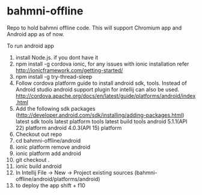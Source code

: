 # bahmni-offline
Repo to hold bahmni offline code. This will support Chromium app and Android app as of now.

To run android app

1. install Node.js. if you dont have it
2. npm install -g cordova ionic, for any issues with ionic installation refer http://ionicframework.com/getting-started/
3. npm install -g try-thread-sleep
4. Follow cordova platform guide to install android sdk, tools. Instead of Android studio android support plugin for intellij can also be used.  http://cordova.apache.org/docs/en/latest/guide/platforms/android/index.html
5. Add the following sdk packages (http://developer.android.com/sdk/installing/adding-packages.html)
    latest sdk tools
    latest platform tools
    latest build tools
    android 5.1.1(API 22) platform
    android 4.0.3(API 15) platform
6. Checkout out repo
7. cd bahmni-offline/android
8. ionic platform remove android
9. ionic platform add android
10. git checkout .
11. ionic build android
12. In Intellij File -> New -> Project existing sources (bahmni-offline/android/platforms/android)
13. to deploy the app shift + f10

